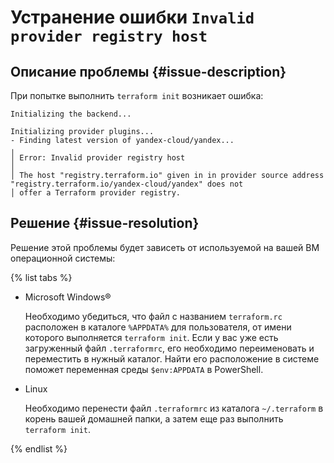 # Устранение ошибки `Invalid provider registry host`


## Описание проблемы {#issue-description}

При попытке выполнить `terraform init` возникает ошибка:
```
Initializing the backend...

Initializing provider plugins...
- Finding latest version of yandex-cloud/yandex...
╷
│ Error: Invalid provider registry host
│ 
│ The host "registry.terraform.io" given in in provider source address "registry.terraform.io/yandex-cloud/yandex" does not
│ offer a Terraform provider registry.
```

## Решение {#issue-resolution}

Решение этой проблемы будет зависеть от используемой на вашей ВМ операционной системы:

{% list tabs %}

- Microsoft Windows®

  Необходимо убедиться, что файл с названием `terraform.rc` расположен в каталоге `%APPDATA%` для пользователя, от имени которого выполняется `terraform init`. Если у вас уже есть загруженный файл `.terraformrc`, его необходимо переименовать и переместить в нужный каталог. Найти его расположение в системе поможет переменная среды `$env:APPDATA` в PowerShell.

- Linux

  Необходимо перенести файл `.terraformrc` из каталога `~/.terraform` в корень вашей домашней папки, а затем еще раз выполнить `terraform init`.

{% endlist %}
